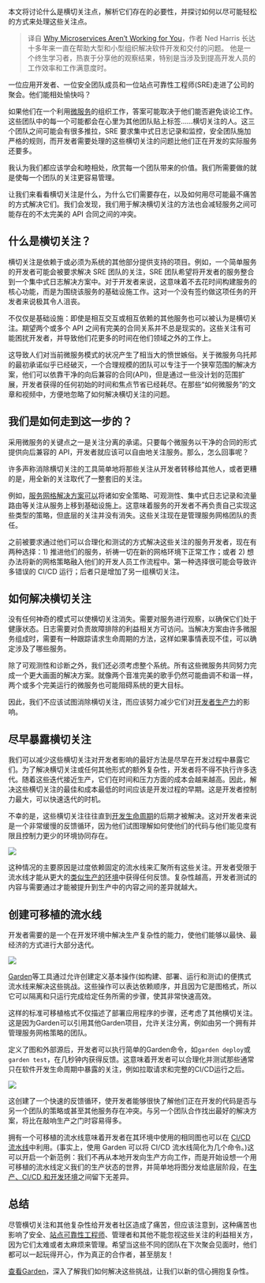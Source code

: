 <!--
title:  你的微服务为什么不行？
cover: https://cdn.thenewstack.io/media/2023/11/80bbd970-flowers-1024x655.jpg
-->

本文将讨论什么是横切关注点，解析它们存在的必要性，并探讨如何以尽可能轻松的方式来处理这些关注点。

> 译自 [Why Microservices Aren’t Working for You](https://thenewstack.io/why-microservices-arent-working-for-you/)，作者 Ned Harris 长达十多年来一直在帮助大型和小型组织解决软件开发和交付的问题。 他是一个终生学习者，热衷于分享他的观察结果，特别是当涉及到提高开发人员的工作效率和工作满意度时。

一位应用开发者、一位安全团队成员和一位站点可靠性工程师(SRE)走进了公司的聚会。他们能相处愉快吗？

如果他们在一个利用[微服务](https://thenewstack.io/microservices/)的组织工作，答案可能取决于他们能否避免谈论工作。这些团队中的每一个可能都会在心里为其他团队贴上标签......横切关注的人。这三个团队之间可能会有很多推拉，SRE 要求集中式日志记录和监控，安全团队施加严格的规则，而开发者需要处理的这些横切关注的问题比他们正在开发的实际服务还要多。

我认为我们都应该学会和睦相处，欣赏每一个团队带来的价值。我们所需要做的就是使每一个团队的关注更容易管理。

让我们来看看横切关注是什么，为什么它们需要存在，以及如何用尽可能最不痛苦的方式解决它们。我们会发现，我们用于解决横切关注的方法也会减轻服务之间可能存在的不太完美的 API 合同之间的冲突。

## 什么是横切关注？

横切关注是依赖于或必须为系统的其他部分提供支持的项目。例如，一个简单服务的开发者可能会被要求解决 SRE 团队的关注，SRE 团队希望将开发者的服务整合到一个集中式日志解决方案中。对于开发者来说，这意味着不去花时间构建服务的核心功能，而是为围绕该服务的基础设施工作。这对一个没有签约做这项任务的开发者来说极其令人沮丧。

不仅仅是基础设施：即使是相互交互或相互依赖的其他服务也可以被认为是横切关注。期望两个或多个 API 之间有完美的合同关系并不总是现实的。这些关注有可能困扰开发者，并导致他们花更多的时间在他们领域之外的工作上。

这导致人们对当前微服务模式的状况产生了相当大的愤世嫉俗。关于微服务乌托邦的最初承诺似乎已经破灭，一个合理规模的团队可以专注于一个狭窄范围的解决方案，他们可以依靠干净的向后兼容的合同(API)，但是通过一些没计划的范围扩展，开发者获得的任何初始的时间和焦点节省已经耗尽。在那些“如何微服务”的文章和视频中，方便地忽略了如何解决横切关注的问题。

## 我们是如何走到这一步的？

采用微服务的关键点之一是关注分离的承诺。只要每个微服务以干净的合同的形式提供向后兼容的 API，开发者就应该可以自由地关注服务。那么，怎么回事呢？

许多声称消除横切关注的工具简单地将那些关注从开发者转移给其他人，或者更糟的是，用全新的关注取代了一整套旧的关注。

例如，[服务网格解决方案可以](https://thenewstack.io/how-service-mesh-can-make-application-delivery-more-secure/)将诸如安全策略、可观测性、集中式日志记录和流量路由等关注从服务上移到基础设施上。这意味着服务的开发者不再负责自己实现这些类型的策略，但底层的关注并没有消失。这些关注现在是管理服务网格团队的责任。

之前被要求通过他们可以合理化和测试的方式解决这些关注的服务开发者，现在有两种选择：1) 推进他们的服务，祈祷一切在新的网格环境下正常工作；或者 2) 想办法将新的网格策略融入他们的开发人员工作流程中。第一种选择很可能会导致许多错误的 CI/CD 运行；后者只是增加了另一组横切关注。

## 如何解决横切关注

没有任何神奇的模式可以使横切关注消失。需要对服务进行观察，以确保它们处于健康状态。日志需要对负责故障排除的利益相关方可访问。当解决方案由许多微服务组成时，需要有一种跟踪请求生命周期的方法，这样如果事情表现不佳，可以确定涉及了哪些服务。

除了可观测性和诊断之外，我们还必须考虑整个系统。所有这些微服务共同努力完成一个更大画面的解决方案。就像两个音准完美的歌手仍然可能曲调不和谐一样，两个或多个完美运行的微服务也可能阻碍系统的更大目标。

因此，我们不应该试图消除横切关注，而应该努力减少它们对[开发者生产力](https://garden.io/blog/developer-productivity)的影响。

## 尽早暴露横切关注

我们可以减少这些横切关注对开发者影响的最好方法是尽早在开发过程中暴露它们。为了解决横切关注或任何其他形式的额外复杂性，开发者将不得不执行许多迭代。随着这些迭代接近生产，它们在时间和压力方面的成本会越来越高。因此，解决这些横切关注的最佳和成本最低的时间应该是开发过程的早期。这是开发者控制力最大，可以快速迭代的时机。

不幸的是，这些横切关注往往直到[开发生命周期](https://thenewstack.io/security-testing-must-be-part-of-software-development-life-cycle/)的后期才被解决。这对开发者来说是一个非常缓慢的反馈循环，因为他们试图理解如何使他们的代码与他们能见度有限且控制力更少的环境协同存在。

![](https://cdn.thenewstack.io/media/2023/11/5dd5cc5f-image2.png)

这种情况的主要原因是过度依赖固定的流水线来汇聚所有这些关注。开发者受限于流水线才能从更大的[类似生产的环境](https://garden.io/blog/production-like-dev-environments)中获得任何反馈。复杂性越高，开发者测试的内容与需要通过才能被提升到生产中的内容之间的差异就越大。

## 创建可移植的流水线

开发者需要的是一个在开发环境中解决生产复杂性的能力，使他们能够以最快、最经济的方式进行大部分迭代。

![](https://cdn.thenewstack.io/media/2023/11/1b168231-image1.png)

[Garden](https://garden.io/)等工具通过允许创建定义基本操作(如构建、部署、运行和测试)的便携式流水线来解决这些挑战。这些操作可以表达依赖顺序，并且因为它是图格式，所以它可以隔离和只运行完成给定任务所需的步骤，使其非常快速高效。

这样的标准可移植格式不仅描述了部署应用程序的步骤，还考虑了其他横切关注。这是因为Garden可以引用其他Garden项目，允许关注分离，例如由另一个拥有并管理服务网格策略的团队。

定义了图和外部源后，开发者可以执行简单的Garden命令，如`garden deploy`或`garden test`，在几秒钟内获得反馈。这意味着开发者可以合理化并测试那些通常只在软件开发生命周期中暴露的关注，例如拉取请求和完整的CI/CD运行之后。

![](https://cdn.thenewstack.io/media/2023/11/5a220855-image3.png)

这创建了一个快速的反馈循环，使开发者能够很快了解他们正在开发的代码是否与另一个团队的策略或甚至其他服务存在冲突。与另一个团队合作找出最好的解决方案，将比在敲响生产之门时容易得多。

拥有一个可移植的流水线意味着开发者在其环境中使用的相同图也可以在 [CI/CD 流水线](https://garden.io/ci-pipelines)中利用。(事实上，使用 Garden 可以将 CI/CD 流水线简化为几个命令。)这可以开启一个新范例：我们不再从本地开发向生产方向工作，而是开始设想一个用可移植的流水线定义我们的生产状态的世界，并简单地将图分发给底层阶段，在[生产、CI/CD 和开发环境](https://garden.io/blog/environment-management)之间留下无差异。

## 总结

尽管横切关注和其他复杂性给开发者社区造成了痛苦，但应该注意到，这种痛苦也影响了安全、[站点可靠性工程师](https://thenewstack.io/the-role-of-site-reliability-engineering-for-devops/)、管理者和其他不能忽视这些关注的利益相关方，因为它们太难或者太麻烦来管理。希望当这些不同的团队在下次聚会见面时，他们都可以一起玩得开心，作为真正的合作者，甚至朋友！

[查看Garden](https://app.garden.io/projects)，深入了解我们如何解决这些挑战，让我们以新的信心拥抱复杂性。

